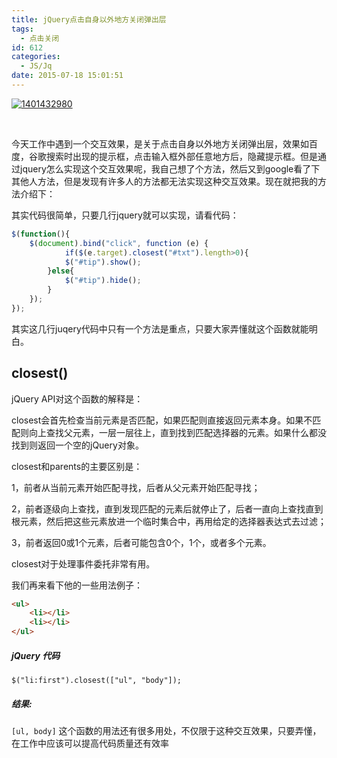 ```yaml
---
title: jQuery点击自身以外地方关闭弹出层
tags:
  - 点击关闭
id: 612
categories:
  - JS/Jq
date: 2015-07-18 15:01:51
---
```


[![1401432980](http://www.npm8.com/wp-content/uploads/2015/07/1401432980.jpeg)](http://www.npm8.com/wp-content/uploads/2015/07/1401432980.jpeg)

&nbsp;

今天工作中遇到一个交互效果，是关于点击自身以外地方关闭弹出层，效果如百度，谷歌搜索时出现的提示框，点击输入框外部任意地方后，隐藏提示框。但是通过jquery怎么实现这个交互效果呢，我自己想了个方法，然后又到google看了下其他人方法，但是发现有许多人的方法都无法实现这种交互效果。现在就把我的方法介绍下：

其实代码很简单，只要几行jquery就可以实现，请看代码：
```javascript
$(function(){
	$(document).bind("click", function (e) {
    	    if($(e.target).closest("#txt").length>0){
			$("#tip").show();
		}else{
			$("#tip").hide();
		}
	});	
});
```
其实这几行juqery代码中只有一个方法是重点，只要大家弄懂就这个函数就能明白。

## closest()

jQuery API对这个函数的解释是：

closest会首先检查当前元素是否匹配，如果匹配则直接返回元素本身。如果不匹配则向上查找父元素，一层一层往上，直到找到匹配选择器的元素。如果什么都没找到则返回一个空的jQuery对象。

closest和parents的主要区别是：

1，前者从当前元素开始匹配寻找，后者从父元素开始匹配寻找；

2，前者逐级向上查找，直到发现匹配的元素后就停止了，后者一直向上查找直到根元素，然后把这些元素放进一个临时集合中，再用给定的选择器表达式去过滤；

3，前者返回0或1个元素，后者可能包含0个，1个，或者多个元素。

closest对于处理事件委托非常有用。

我们再来看下他的一些用法例子：
```html
<ul>
    <li></li>
    <li></li>
</ul>
```

##### jQuery 代码


```$("li:first").closest(["ul", "body"]);```

##### 结果:

```[ul, body]```
这个函数的用法还有很多用处，不仅限于这种交互效果，只要弄懂，在工作中应该可以提高代码质量还有效率